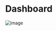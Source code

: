 # Dashboard
![image](https://user-images.githubusercontent.com/59081893/197417653-a2b04bd2-4924-4dcf-8e75-2ceda40f3246.png)
